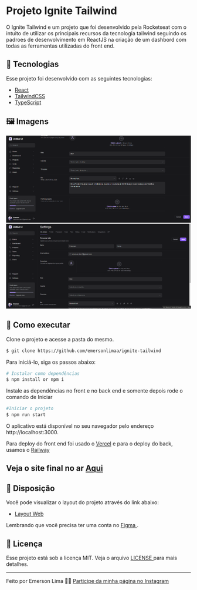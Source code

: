 # Projeto Ignite Tailwind

  O Ignite Tailwind e um projeto que foi desenvolvido pela Rocketseat com o intuito de utilizar os principais recursos da tecnologia tailwind seguindo os padroes de desenvolvimento em ReactJS na criação de um dashbord com todas as ferramentas utilizadas do front end.
<br>

##  🧪 Tecnologias

Esse projeto foi desenvolvido com as seguintes tecnologias:

- [ React ](https://reactjs.org)
- [ TailwindCSS ](https://www.tailwindcss.com/)
- [ TypeScript ](https://www.typescriptlang.org/)

##  🖼️ Imagens

  ![Screenshot](https://github.com/emersonlimaa/ignite-tailwind/blob/main/images/1.png?raw=true)
  ![Screenshot](https://github.com/emersonlimaa/ignite-tailwind/blob/main/images/2.png?raw=true)

##  🚀 Como executar

Clone o projeto e acesse a pasta do mesmo.

```bash
$ git clone https://github.com/emersonlimaa/ignite-tailwind
```

Para iniciá-lo, siga os passos abaixo:
```bash
# Instalar como dependências
$ npm install or npm i
```

Instale as dependências no front e no back end e somente depois rode o comando de Iniciar
```bash
#Iniciar o projeto
$ npm run start
```
O aplicativo está disponível no seu navegador pelo endereço http://localhost:3000.

Para deploy do front end foi usado o [Vercel](https://vercel.com) e para o deploy do back, usamos o [Railway](https://railway.app)

## Veja o site final no ar [Aqui](feedback-widget-otujnnskc-mers77.vercel.app)

##  🔖 Disposição

Você pode visualizar o layout do projeto através do link abaixo:

- [ Layout Web ](https://www.figma.com/file/NpEanTJe6Isf0cT9ndWIbB/Feedback-Widget-(Community)?node-id=100%3A3925)

Lembrando que você precisa ter uma conta no [ Figma ](http://figma.com/).

##  📝 Licença

Esse projeto está sob a licença MIT. Veja o arquivo [ LICENSE ](LICENSE.md) para mais detalhes.

---

Feito por Emerson Lima 👋🏻 [ Participe da minha página no Instagram ](https://instagram.com/merscodes_)
